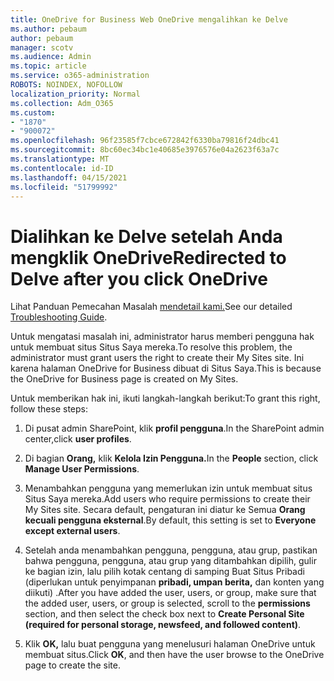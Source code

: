 ```yaml
---
title: OneDrive for Business Web OneDrive mengalihkan ke Delve
ms.author: pebaum
author: pebaum
manager: scotv
ms.audience: Admin
ms.topic: article
ms.service: o365-administration
ROBOTS: NOINDEX, NOFOLLOW
localization_priority: Normal
ms.collection: Adm_O365
ms.custom:
- "1870"
- "900072"
ms.openlocfilehash: 96f23585f7cbce672842f6330ba79816f24dbc41
ms.sourcegitcommit: 8bc60ec34bc1e40685e3976576e04a2623f63a7c
ms.translationtype: MT
ms.contentlocale: id-ID
ms.lasthandoff: 04/15/2021
ms.locfileid: "51799992"
---
```

# <a name="redirected-to-delve-after-you-click-onedrive"></a><span data-ttu-id="cfd5f-102">Dialihkan ke Delve setelah Anda mengklik OneDrive</span><span class="sxs-lookup"><span data-stu-id="cfd5f-102">Redirected to Delve after you click OneDrive</span></span>

<span data-ttu-id="cfd5f-103">Lihat Panduan Pemecahan Masalah [mendetail kami.](https://docs.microsoft.com/sharepoint/support/sites/troubleshooting-guide-for-sites-stopped-at-provisioning)</span><span class="sxs-lookup"><span data-stu-id="cfd5f-103">See our detailed [Troubleshooting Guide](https://docs.microsoft.com/sharepoint/support/sites/troubleshooting-guide-for-sites-stopped-at-provisioning).</span></span>

<span data-ttu-id="cfd5f-104">Untuk mengatasi masalah ini, administrator harus memberi pengguna hak untuk membuat situs Situs Saya mereka.</span><span class="sxs-lookup"><span data-stu-id="cfd5f-104">To resolve this problem, the administrator must grant users the right to create their My Sites site.</span></span> <span data-ttu-id="cfd5f-105">Ini karena halaman OneDrive for Business dibuat di Situs Saya.</span><span class="sxs-lookup"><span data-stu-id="cfd5f-105">This is because the OneDrive for Business page is created on My Sites.</span></span>

<span data-ttu-id="cfd5f-106">Untuk memberikan hak ini, ikuti langkah-langkah berikut:</span><span class="sxs-lookup"><span data-stu-id="cfd5f-106">To grant this right, follow these steps:</span></span>

1. <span data-ttu-id="cfd5f-107">Di pusat admin SharePoint, klik **profil pengguna**.</span><span class="sxs-lookup"><span data-stu-id="cfd5f-107">In the SharePoint admin center,click **user profiles**.</span></span>

2. <span data-ttu-id="cfd5f-108">Di bagian **Orang,** klik **Kelola Izin Pengguna.**</span><span class="sxs-lookup"><span data-stu-id="cfd5f-108">In the **People** section, click **Manage User Permissions**.</span></span>

3. <span data-ttu-id="cfd5f-109">Menambahkan pengguna yang memerlukan izin untuk membuat situs Situs Saya mereka.</span><span class="sxs-lookup"><span data-stu-id="cfd5f-109">Add users who require permissions to create their My Sites site.</span></span> <span data-ttu-id="cfd5f-110">Secara default, pengaturan ini diatur ke Semua **Orang kecuali pengguna eksternal**.</span><span class="sxs-lookup"><span data-stu-id="cfd5f-110">By default, this setting is set to **Everyone except external users**.</span></span>

4. <span data-ttu-id="cfd5f-111">Setelah anda menambahkan pengguna, pengguna, atau grup, pastikan bahwa pengguna, pengguna, atau  grup yang ditambahkan dipilih, gulir ke bagian izin, lalu pilih kotak centang di samping Buat Situs Pribadi (diperlukan untuk penyimpanan **pribadi, umpan berita,** dan konten yang diikuti) .</span><span class="sxs-lookup"><span data-stu-id="cfd5f-111">After you have added the user, users, or group, make sure that the added user, users, or group is selected, scroll to the **permissions** section, and then select the check box next to **Create Personal Site (required for personal storage, newsfeed, and followed content)**.</span></span>

5. <span data-ttu-id="cfd5f-112">Klik **OK,** lalu buat pengguna yang menelusuri halaman OneDrive untuk membuat situs.</span><span class="sxs-lookup"><span data-stu-id="cfd5f-112">Click **OK**, and then have the user browse to the OneDrive page to create the site.</span></span>
